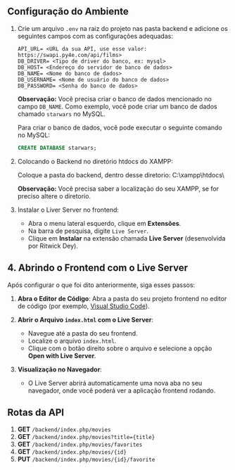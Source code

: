 ## Configuração do Ambiente

1. Crie um arquivo `.env` na raiz do projeto nas pasta backend e adicione os seguintes campos com as configurações adequadas:

   ```
   API_URL= <URL da sua API, use esse valor: https://swapi.py4e.com/api/films>
   DB_DRIVER= <Tipo de driver do banco, ex: mysql>
   DB_HOST= <Endereço do servidor de banco de dados>
   DB_NAME= <Nome do banco de dados>
   DB_USERNAME= <Nome de usuário do banco de dados>
   DB_PASSWORD= <Senha do banco de dados>
   ```

   **Observação:** Você precisa criar o banco de dados mencionado no campo `DB_NAME`. Como exemplo, você pode criar um banco de dados chamado `starwars` no MySQL.

   Para criar o banco de dados, você pode executar o seguinte comando no MySQL:

   ```sql
   CREATE DATABASE starwars;
   ```

2. Colocando o Backend no diretório htdocs do XAMPP:

    Coloque a pasta do backend, dentro desse diretorio: C:\xampp\htdocs\

    **Observação:** Você precisa saber a localização do seu XAMPP, se for preciso altere o diretorio.


3. Instalar o Liver Server no frontend:

    - Abra o menu lateral esquerdo, clique em **Extensões**.
    - Na barra de pesquisa, digite `Live Server`.
    - Clique em **Instalar** na extensão chamada **Live Server** (desenvolvida por Ritwick Dey).


## 4. Abrindo o Frontend com o Live Server

Após configurar o que foi dito anteriormente, siga esses passos:

1. **Abra o Editor de Código**: Abra a pasta do seu projeto frontend no editor de código (por exemplo, [Visual Studio Code](https://code.visualstudio.com/)).

2. **Abrir o Arquivo `index.html` com o Live Server**:
   - Navegue até a pasta do seu frontend.
   - Localize o arquivo `index.html`.
   - Clique com o botão direito sobre o arquivo e selecione a opção **Open with Live Server**.

3. **Visualização no Navegador**:
   - O Live Server abrirá automaticamente uma nova aba no seu navegador, onde você poderá ver a aplicação frontend rodando.


## Rotas da API

1. **GET** `/backend/index.php/movies`
2. **GET** `/backend/index.php/movies?title={title}`
3. **GET** `/backend/index.php/movies/favorites`
4. **GET** `/backend/index.php/movies/{id}`
5. **PUT** `/backend/index.php/movies/{id}/favorite`






